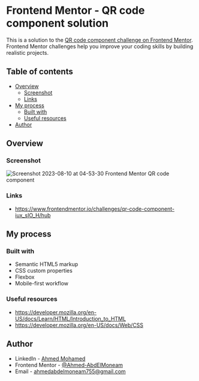 # Frontend Mentor - QR code component solution

This is a solution to the [QR code component challenge on Frontend Mentor](https://www.frontendmentor.io/challenges/qr-code-component-iux_sIO_H). Frontend Mentor challenges help you improve your coding skills by building realistic projects. 

## Table of contents

- [Overview](#overview)
  - [Screenshot](#screenshot)
  - [Links](#links)
- [My process](#my-process)
  - [Built with](#built-with)
  - [Useful resources](#useful-resources)
- [Author](#author)

## Overview

### Screenshot

![Screenshot 2023-08-10 at 04-53-30 Frontend Mentor QR code component](https://github.com/Ahmed-AbdElMoneam/QR-code-component/assets/68257208/ea5c2a91-87ac-4084-846b-4a6c3d8771fb)

### Links

- https://www.frontendmentor.io/challenges/qr-code-component-iux_sIO_H/hub

## My process

### Built with

- Semantic HTML5 markup
- CSS custom properties
- Flexbox
- Mobile-first workflow

### Useful resources

- https://developer.mozilla.org/en-US/docs/Learn/HTML/Introduction_to_HTML
- https://developer.mozilla.org/en-US/docs/Web/CSS

## Author

- LinkedIn - [Ahmed Mohamed](https://www.linkedin.com/in/ahmedmoabdelmoneam/)
- Frontend Mentor - [@Ahmed-AbdElMoneam](https://www.frontendmentor.io/profile/Ahmed-AbdElMoneam)
- Email - ahmedabdelmoneam755@gmail.com
